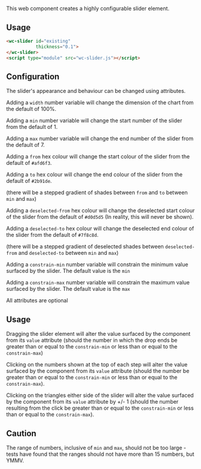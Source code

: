 # <wc-slider>

This web component creates a highly configurable slider element.

## Usage

```html
<wc-slider id="existing"
           thickness="0.1">
</wc-slider>
<script type="module" src="wc-slider.js"></script>
```

## Configuration

The slider's appearance and behaviour can be changed using attributes.

Adding a `width` number variable will change the dimension of the chart from the default of 100%.

Adding a `min` number variable will change the start number of the slider from the default of 1.

Adding a `max` number variable will change the end number of the slider from the default of 7.

Adding a `from` hex colour will change the start colour of the slider from the default of `#afd6f3`.

Adding a `to` hex colour will change the end colour of the slider from the default of `#2b91de`.

(there will be a stepped gradient of shades between `from` and `to` between `min` and `max`)

Adding a `deselected-from` hex colour will change the deselected start colour of the slider from the default of `#d0d5d5` (In reality, this will never be shown).

Adding a `deselected-to` hex colour will change the deselected end colour of the slider from the default of `#7f8c8d`.

(there will be a stepped gradient of deselected shades between `deselected-from` and `deselected-to` between `min` and `max`)

Adding a `constrain-min` number variable will constrain the minimum value surfaced by the slider. The default value is the `min`

Adding a `constrain-max` number variable will constrain the maximum value surfaced by the slider. The default value is the `max`

All attributes are optional

## Usage

Dragging the slider element will alter the value surfaced by the component from its `value` attribute (should the number in which the drop ends be greater than or equal to the `constrain-min` or less than or equal to the `constrain-max`)

Clicking on the numbers shown at the top of each step will alter the value surfaced by the component from its `value` attribute (should the number be greater than or equal to the `constrain-min` or less than or equal to the `constrain-max`).

Clicking on the triangles either side of the slider will alter the value surfaced by the component from its `value` attribute by +/- 1 (should the number resulting from the click be greater than or equal to the `constrain-min` or less than or equal to the `constrain-max`).

## Caution

The range of numbers, inclusive of `min` and `max`, should not be too large - tests have found that the ranges should not have more than 15 numbers, but YMMV.
